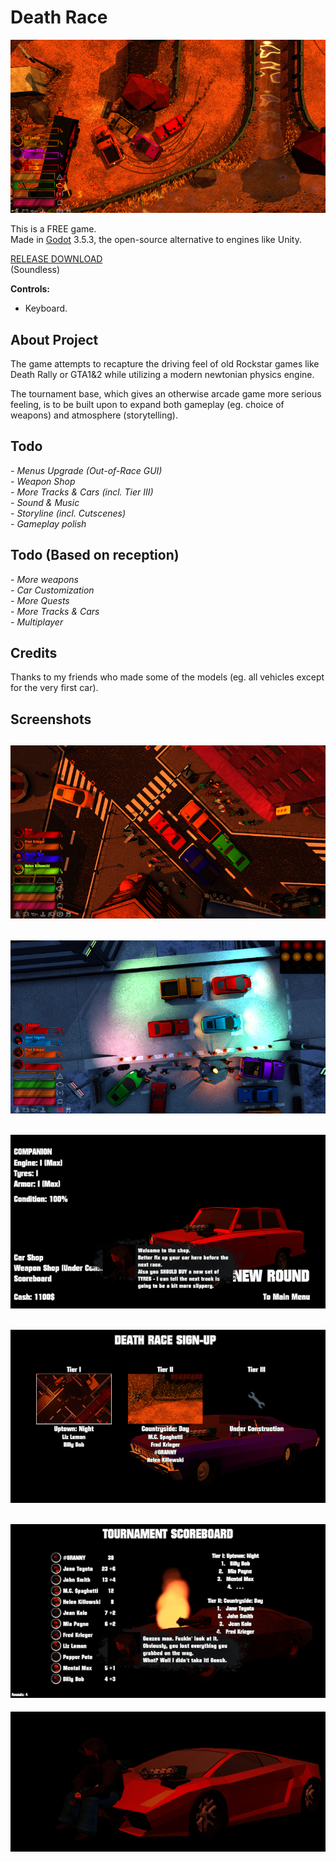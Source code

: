 # Death Race  
  
![main_preview](_screenshots/00.png)  
  
This is a FREE game.  
Made in [Godot](https://github.com/godotengine/godot) 3.5.3, the open-source alternative to engines like Unity.

[RELEASE DOWNLOAD](https://github.com/Dark-Gran/Death-Race/releases/tag/v0.1)  
(Soundless)  
  
**Controls:**  
- Keyboard.  
  
## About Project  
  
The game attempts to recapture the driving feel of old Rockstar games like Death Rally or GTA1&2 while utilizing a modern newtonian physics engine.  
  
The tournament base, which gives an otherwise arcade game more serious feeling, is to be built upon to expand both gameplay (eg. choice of weapons) and atmosphere (storytelling).  
  
## Todo  
  
_- Menus Upgrade (Out-of-Race GUI)_  
_- Weapon Shop_  
_- More Tracks & Cars (incl. Tier III)_  
_- Sound & Music_  
_- Storyline (incl. Cutscenes)_  
_- Gameplay polish_  

## Todo (Based on reception)
_- More weapons_  
_- Car Customization_  
_- More Quests_  
_- More Tracks & Cars_  
_- Multiplayer_  
  
## Credits  
  
Thanks to my friends who made some of the models (eg. all vehicles except for the very first car).  
  
## Screenshots  
  
![preview1](_screenshots/01.png)  
---  
![preview2](_screenshots/02.png)  
---  
![preview3](_screenshots/03.png)  
---  
![preview4](_screenshots/04.png)  
---  
![preview5](_screenshots/05.png)  
---
![preview6](_screenshots/preview.gif)  
  
